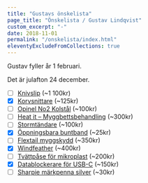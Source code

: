 ```yaml
---
title: "Gustavs önskelista"
page_title: "Önskelista / Gustav Lindqvist"
custom_excerpt: "-"
date: 2018-11-01
permalink: "/onskelista/index.html"
eleventyExcludeFromCollections: true
---
```


<p class="lead">Gustav fyller år <time class="timeago" datetime="2024-02-01T00:00:00.000+01:00" title="2024-02-01">1 februari</time>.</p>
<p class="lead">Det är julafton <time class="timeago" datetime="2024-12-24T00:00:00.000+01:00" title="2024-12-24">24 december</time>.</p>

* [ ] [Knivslip](https://www.knivbutik.se/product/spyderco-sharpmaker/) (~1 100kr)
* [x] [Korvsnittare](https://www.smartasaker.se/sv/korvsnittare) (~125kr)
* [ ] [Opinel No2 Kolstål](https://scandinavianoutdoor.se/opinel/utrustning/knivar-och-verktyg/fasta-knivar-och-fallknivar/opinel-model-2/) (~100kr)
* [ ] [Heat it – Myggbettsbehandling](https://www.apotekhjartat.se/produkt/heat-it-mot-insektsbett-android/) (~300kr)
* [ ] [Stormtändare](https://corax-store.se/sv/clawgear/clawgear-mkii-storm-pocket-lighter.html) (~100kr)
* [x] [Öppningsbara buntband](https://www.smartasaker.se/sv/oppningsbara-buntband-20-pack) (~25kr)
* [ ] [Flextail myggskydd](https://www.flextail.com/products/light-repel?variant=43108221550839) (~350kr)
* [x] [Windfeather](https://hfshop.se/ultralatt/windfeater) (~400kr)
* [ ] [Tvättpåse för mikroplast](https://www.scoutshop.se/tvattpase-stoppa-mikroplast) (~200kr)
* [x] [Datablockerare för USB-C](https://www.dustinhome.se/product/5011339897/usb-c-data-blocker-adapter) (~150kr)
* [ ] [Sharpie märkpenna silver](https://www.clasohlson.com/se/Sharpie-Fine-Point-Metallic-Permanent-Marker-markpenna-1,4-mm/p/44-9014-9) (~30kr)